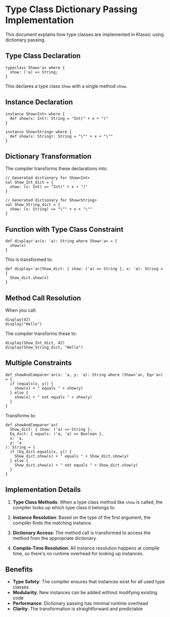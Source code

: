# Type Class Dictionary Passing Implementation

This document explains how type classes are implemented in Klassic using dictionary passing.

## Type Class Declaration

```klassic
typeclass Show<'a> where {
  show: ('a) => String;
}
```

This declares a type class `Show` with a single method `show`.

## Instance Declaration

```klassic
instance Show<Int> where {
  def show(x: Int): String = "Int(" + x + ")"
}

instance Show<String> where {
  def show(x: String): String = "\"" + x + "\""
}
```

## Dictionary Transformation

The compiler transforms these declarations into:

```klassic
// Generated dictionary for Show<Int>
val Show_Int_dict = {
  show: (x: Int) => "Int(" + x + ")"
}

// Generated dictionary for Show<String>
val Show_String_dict = {
  show: (x: String) => "\"" + x + "\""
}
```

## Function with Type Class Constraint

```klassic
def display<'a>(x: 'a): String where Show<'a> = {
  show(x)
}
```

This is transformed to:

```klassic
def display<'a>(Show_dict: { show: ('a) => String }, x: 'a): String = {
  Show_dict.show(x)
}
```

## Method Call Resolution

When you call:

```klassic
display(42)
display("Hello")
```

The compiler transforms these to:

```klassic
display(Show_Int_dict, 42)
display(Show_String_dict, "Hello")
```

## Multiple Constraints

```klassic
def showAndCompare<'a>(x: 'a, y: 'a): String where (Show<'a>, Eq<'a>) = {
  if (equals(x, y)) {
    show(x) + " equals " + show(y)
  } else {
    show(x) + " not equals " + show(y)
  }
}
```

Transforms to:

```klassic
def showAndCompare<'a>(
  Show_dict: { show: ('a) => String },
  Eq_dict: { equals: ('a, 'a) => Boolean },
  x: 'a, 
  y: 'a
): String = {
  if (Eq_dict.equals(x, y)) {
    Show_dict.show(x) + " equals " + Show_dict.show(y)
  } else {
    Show_dict.show(x) + " not equals " + Show_dict.show(y)
  }
}
```

## Implementation Details

1. **Type Class Methods**: When a type class method like `show` is called, the compiler looks up which type class it belongs to.

2. **Instance Resolution**: Based on the type of the first argument, the compiler finds the matching instance.

3. **Dictionary Access**: The method call is transformed to access the method from the appropriate dictionary.

4. **Compile-Time Resolution**: All instance resolution happens at compile time, so there's no runtime overhead for looking up instances.

## Benefits

- **Type Safety**: The compiler ensures that instances exist for all used type classes
- **Modularity**: New instances can be added without modifying existing code
- **Performance**: Dictionary passing has minimal runtime overhead
- **Clarity**: The transformation is straightforward and predictable